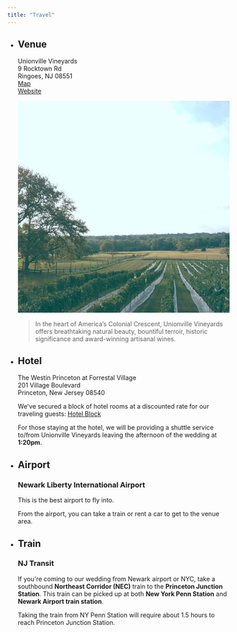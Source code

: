 ```yaml
---
title: "Travel"
---
```

* ## Venue ##

   Unionville Vineyards  
   9 Rocktown Rd  
   Ringoes, NJ 08551  
   <a href="https://goo.gl/maps/RsYQhQ7h11MaPMZH8" target="\_blank" rel="noopener noreferrer" title="Unionville Vineyards Map">Map</a>  
   <a href="https://unionvillevineyards.com/" target="\_blank" rel="noopener noreferrer" title="Unionville Vineyards">Website</a>  

   <div class="layout--img-w-quote">

   ![Unionville Vineyards](../images/unionville.jpg)

   > In the heart of America’s Colonial Crescent, Unionville Vineyards offers breathtaking natural beauty, bountiful terroir, historic significance and award-winning artisanal wines.

   </div>

* ## Hotel ##

   The Westin Princeton at Forrestal Village  
   201 Village Boulevard  
   Princeton, New Jersey 08540

   We've secured a block of hotel rooms at a discounted rate for our traveling guests:
   <a href="https://www.marriott.com/event-reservations/reservation-link.mi?id=1615915908390&key=GRP&app=resvlink" target="\_blank" rel="noopener noreferrer" title="Hotel block for Westin Princeton">Hotel Block</a>
   
   For those staying at the hotel, we will be providing a shuttle service to/from Unionville Vineyards leaving the afternoon of the wedding at **1:20pm**.

* ## Airport ##

   ### Newark Liberty International Airport ###

   This is the best airport to fly into.

   From the airport, you can take a train or rent a car to get to the venue area.

* ## Train ##

   ### NJ Transit ###

   If you're coming to our wedding from Newark airport or NYC, take a southbound __Northeast Corridor (NEC)__ train to the __Princeton Junction Station__. This train can be picked up at both __New York Penn Station__ and __Newark Airport train station__.

   Taking the train from NY Penn Station will require about 1.5 hours to reach Princeton Junction Station.
